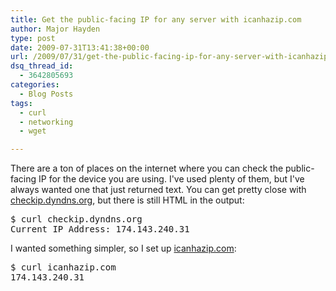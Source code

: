 ```yaml
---
title: Get the public-facing IP for any server with icanhazip.com
author: Major Hayden
type: post
date: 2009-07-31T13:41:38+00:00
url: /2009/07/31/get-the-public-facing-ip-for-any-server-with-icanhazip-com/
dsq_thread_id:
  - 3642805693
categories:
  - Blog Posts
tags:
  - curl
  - networking
  - wget

---
```

There are a ton of places on the internet where you can check the public-facing IP for the device you are using. I've used plenty of them, but I've always wanted one that just returned text. You can get pretty close with [checkip.dyndns.org][1], but there is still HTML in the output:

<pre lang="html">$ curl checkip.dyndns.org
Current IP Address: 174.143.240.31</pre>

I wanted something simpler, so I set up [icanhazip.com][2]:

<pre lang="html">$ curl icanhazip.com
174.143.240.31</pre>

 [1]: http://checkip.dyndns.org/
 [2]: http://icanhazip.com/
